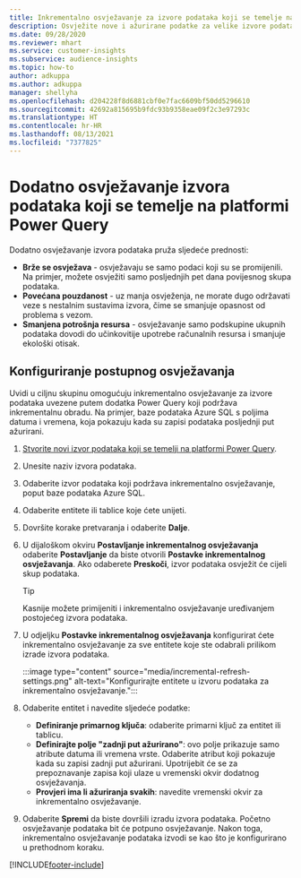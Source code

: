 ```yaml
---
title: Inkrementalno osvježavanje za izvore podataka koji se temelje na dodatku Power Query
description: Osvježite nove i ažurirane podatke za velike izvore podataka koji se temelje na platformi Power Query.
ms.date: 09/28/2020
ms.reviewer: mhart
ms.service: customer-insights
ms.subservice: audience-insights
ms.topic: how-to
author: adkuppa
ms.author: adkuppa
manager: shellyha
ms.openlocfilehash: d204228f8d6881cbf0e7fac6609bf50dd5296610
ms.sourcegitcommit: 42692a815695b9fdc93b9358eae09f2c3e97293c
ms.translationtype: HT
ms.contentlocale: hr-HR
ms.lasthandoff: 08/13/2021
ms.locfileid: "7377825"
---
```

# <a name="incremental-refresh-for-data-sources-based-on-power-query"></a>Dodatno osvježavanje izvora podataka koji se temelje na platformi Power Query

Dodatno osvježavanje izvora podataka pruža sljedeće prednosti:

- **Brže se osvježava** - osvježavaju se samo podaci koji su se promijenili. Na primjer, možete osvježiti samo posljednjih pet dana povijesnog skupa podataka.
- **Povećana pouzdanost** - uz manja osvježenja, ne morate dugo održavati veze s nestalnim sustavima izvora, čime se smanjuje opasnost od problema s vezom.
- **Smanjena potrošnja resursa** - osvježavanje samo podskupine ukupnih podataka dovodi do učinkovitije upotrebe računalnih resursa i smanjuje ekološki otisak.

## <a name="configure-incremental-refresh"></a>Konfiguriranje postupnog osvježavanja

Uvidi u ciljnu skupinu omogućuju inkrementalno osvježavanje za izvore podataka uvezene putem dodatka Power Query koji podržava inkrementalnu obradu. Na primjer, baze podataka Azure SQL s poljima datuma i vremena, koja pokazuju kada su zapisi podataka posljednji put ažurirani.

1. [Stvorite novi izvor podataka koji se temelji na platformi Power Query](connect-power-query.md).

1. Unesite naziv izvora podataka.

1. Odaberite izvor podataka koji podržava inkrementalno osvježavanje, poput baze podataka Azure SQL.

1. Odaberite entitete ili tablice koje ćete unijeti.

1. Dovršite korake pretvaranja i odaberite **Dalje**.

1. U dijaloškom okviru **Postavljanje inkrementalnog osvježavanja** odaberite **Postavljanje** da biste otvorili **Postavke inkrementalnog osvježavanja**. Ako odaberete **Preskoči**, izvor podataka osvježit će cijeli skup podataka.
   > [!TIP]
   > Kasnije možete primijeniti i inkrementalno osvježavanje uređivanjem postojećeg izvora podataka.

1. U odjeljku **Postavke inkrementalnog osvježavanja** konfigurirat ćete inkrementalno osvježavanje za sve entitete koje ste odabrali prilikom izrade izvora podataka.

   :::image type="content" source="media/incremental-refresh-settings.png" alt-text="Konfigurirajte entitete u izvoru podataka za inkrementalno osvježavanje.":::

1. Odaberite entitet i navedite sljedeće podatke:

   - **Definiranje primarnog ključa**: odaberite primarni ključ za entitet ili tablicu.
   - **Definirajte polje "zadnji put ažurirano"**: ovo polje prikazuje samo atribute datuma ili vremena vrste. Odaberite atribut koji pokazuje kada su zapisi zadnji put ažurirani. Upotrijebit će se za prepoznavanje zapisa koji ulaze u vremenski okvir dodatnog osvježavanja.
   - **Provjeri ima li ažuriranja svakih**: navedite vremenski okvir za inkrementalno osvježavanje.

1. Odaberite **Spremi** da biste dovršili izradu izvora podataka. Početno osvježavanje podataka bit će potpuno osvježavanje. Nakon toga, inkrementalno osvježavanje podataka izvodi se kao što je konfigurirano u prethodnom koraku.


[!INCLUDE[footer-include](../includes/footer-banner.md)]